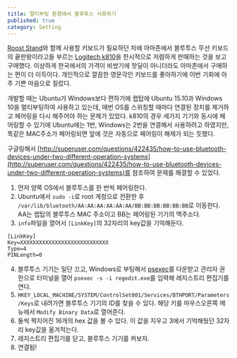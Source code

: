 ```yaml
---
title: 멀티부팅 환경에서 블루투스 사용하기
published: true
category: Setting
---
```

[Roost Stand](http://roo.st/)와 함께 사용할 키보드가 필요하던 차에 아마존에서 블루투스 무선 키보드의 끝판왕이라고들 부르는 [Logitech k810](http://www.logitech.com/en-us/product/bluetooth-illuminated-keyboard-k810)을 한시적으로 저렴하게 판매하는 것을 보고 구매했다. 이상하게 한국에서의 가격이 비쌌기에 핫딜이 아니더라도 아마존에서 구매하는 편이 더 이득이다. 개인적으로 깔끔한 영문각인 키보드를 좋아하기에 이번 기회에 아주 기쁜 마음으로 질렀다.

개발할 때는 Ubuntu가 Windows보다 편하기에 랩탑에 Ubuntu 15.10과 Windows 10을 멀티부팅하여 사용하고 있는데, 매번 OS를 스위칭할 때마다 연결된 장치를 제거하고 페어링을 다시 해주어야 하는 문제가 있었다. k810의 경우 세가지 기기와 동시에 페어링할 수 있기에 Ubuntu에는 1번, Windows는 2번을 연결해서 사용하려고 하였지만, 똑같은 MAC주소가 페어링되면 앞에 것은 자동으로 페어링이 해제가 되는 듯했다. 

구글링해서 [http://superuser.com/questions/422435/how-to-use-bluetooth-devices-under-two-different-operation-systems](http://superuser.com/questions/422435/how-to-use-bluetooth-devices-under-two-different-operation-systems)를 참조하여 문제를 해결할 수 있었다. 

1. 먼저 양쪽 OS에서 블루투스를 한 번씩 페어링한다.
2. Ubuntu에서 `sudo -i`로 root 계정으로 전환한 후 `/var/lib/bluetooth/AA:AA:AA:AA:AA:AA/BB:BB:BB:BB:BB:BB`로 이동한다. AA는 랩탑의 블루투스 MAC 주소이고 BB는 페어링된 기기의 맥주소다.
3. `info`파일을 열어서 `[LinkKey]`의 32자리의 key값을 기억해둔다.  

```
[LinkKey]
Key=XXXXXXXXXXXXXXXXXXXXXXXXXXXX
Type=4
PINLength=0
```
4. 블루투스 기기는 일단 끄고, Windows로 부팅해서 [psexec](https://technet.microsoft.com/en-us/sysinternals/bb897553.aspx)를 다운받고 관리자 권한으로 터미널을 열어 `psexec -s -i regedit.exe`를 입력해 레지스트리 편집기를 연다.
5. `HKEY_LOCAL_MACHINE/SYSTEM/ControlSet001/Services/BTHPORT/Parameters/Keys`로 내려가면 블루투스 기기의 ID를 찾을 수 있다. 해당 키를 마우스오른쪽 메뉴에서 `Modify Binary Data`로 열어준다.
6. 둘씩 짝지어진 16개의 hex 값을 볼 수 있다. 이 값을 지우고 3에서 기억해뒀던 32자리 key값을 옮겨적는다.
7. 레지스트리 편집기를 닫고, 블루투스 기기를 켜보자.
8. 연결됨!